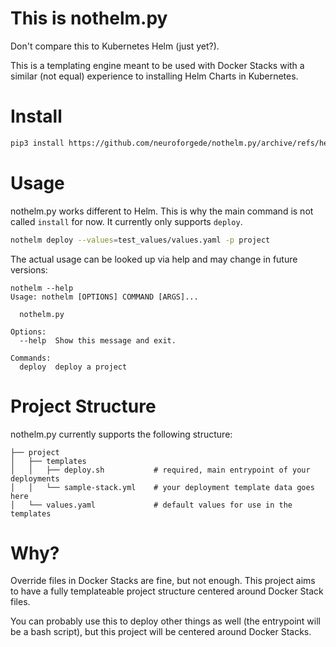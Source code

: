 # This is nothelm.py

Don't compare this to Kubernetes Helm (just yet?).

This is a templating engine meant to be used with Docker Stacks with a similar (not equal) experience to
installing Helm Charts in Kubernetes.

# Install

```bash
pip3 install https://github.com/neuroforgede/nothelm.py/archive/refs/heads/master.zip
```

# Usage

nothelm.py works different to Helm. This is why the main command is not called `install` for now.
It currently only supports `deploy`.

```bash
nothelm deploy --values=test_values/values.yaml -p project
```

The actual usage can be looked up via help and may change in future versions:

```
nothelm --help
Usage: nothelm [OPTIONS] COMMAND [ARGS]...

  nothelm.py

Options:
  --help  Show this message and exit.

Commands:
  deploy  deploy a project
```

# Project Structure

nothelm.py currently supports the following structure:

```
├── project
│   ├── templates
│   │   ├── deploy.sh           # required, main entrypoint of your deployments
│   │   └── sample-stack.yml    # your deployment template data goes here
│   └── values.yaml             # default values for use in the templates
```

# Why?

Override files in Docker Stacks are fine, but not enough. This project aims to have a fully templateable
project structure centered around Docker Stack files.

You can probably use this to deploy other things as well (the entrypoint will be a bash script), but
this project will be centered around Docker Stacks.